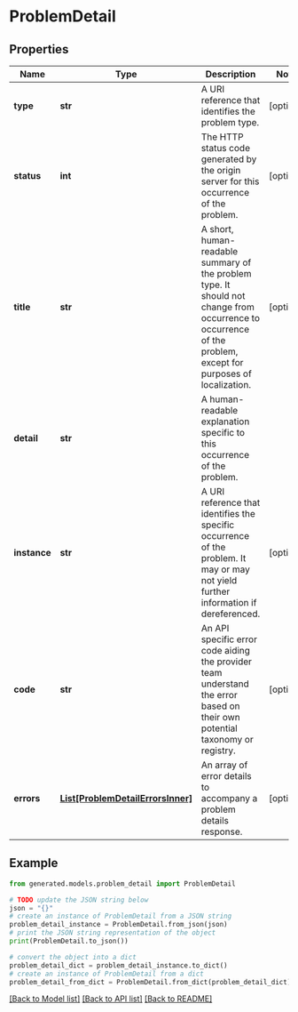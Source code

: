 # ProblemDetail


## Properties

Name | Type | Description | Notes
------------ | ------------- | ------------- | -------------
**type** | **str** | A URI reference that identifies the problem type. | [optional] 
**status** | **int** | The HTTP status code generated by the origin server for this occurrence of the problem. | [optional] 
**title** | **str** | A short, human-readable summary of the problem type. It should not change from occurrence to occurrence of the problem, except for purposes of localization. | [optional] 
**detail** | **str** | A human-readable explanation specific to this occurrence of the problem. | 
**instance** | **str** | A URI reference that identifies the specific occurrence of the problem. It may or may not yield further information if dereferenced. | [optional] 
**code** | **str** | An API specific error code aiding the provider team understand the error based on their own potential taxonomy or registry. | [optional] 
**errors** | [**List[ProblemDetailErrorsInner]**](ProblemDetailErrorsInner.md) | An array of error details to accompany a problem details response. | [optional] 

## Example

```python
from generated.models.problem_detail import ProblemDetail

# TODO update the JSON string below
json = "{}"
# create an instance of ProblemDetail from a JSON string
problem_detail_instance = ProblemDetail.from_json(json)
# print the JSON string representation of the object
print(ProblemDetail.to_json())

# convert the object into a dict
problem_detail_dict = problem_detail_instance.to_dict()
# create an instance of ProblemDetail from a dict
problem_detail_from_dict = ProblemDetail.from_dict(problem_detail_dict)
```
[[Back to Model list]](../README.md#documentation-for-models) [[Back to API list]](../README.md#documentation-for-api-endpoints) [[Back to README]](../README.md)


